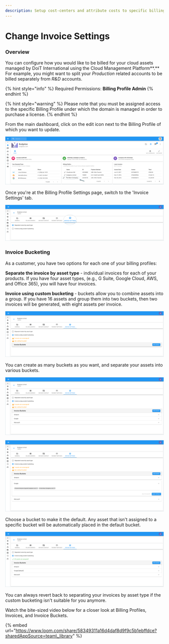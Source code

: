 ```yaml
---
description: Setup cost-centers and attribute costs to specific billing profiles
---
```


# Change Invoice Settings

### Overview

You can configure how you would like to be billed for your cloud assets managed by DoiT International using the Cloud Management Platform**.** For example, you might want to split your _Production_ related accounts to be billed separately from _R&D_ accounts.  

{% hint style="info" %}
Required Permissions: **Billing Profile Admin**
{% endhint %}

{% hint style="warning" %}
Please note that you must be assigned access to the specific Billing Profile under which the domain is managed in order to purchase a license.
{% endhint %}

From the main dashboard, click on the edit icon next to the Billing Profile of which you want to update.

![](../.gitbook/assets/update-billing-profile-2-%20%283%29.png)

Once you're at the Billing Profile Settings page, switch to the 'Invoice Settings' tab.

![](../.gitbook/assets/invoice-settings.png)

### Invoice Bucketing

As a customer, you have two options for each one of your billing profiles:

**Separate the invoice by asset type** - individual invoices for each of your products. If you have four asset types, \(e.g., G Suite, Google Cloud, AWS, and Office 365\), you will have four invoices.

**Invoice using custom bucketing** - buckets allow you to combine assets into a group. If you have 16 assets and group them into two buckets, then two invoices will be generated, with eight assets per invoice. 

![](../.gitbook/assets/buckets.png)

You can create as many buckets as you want, and separate your assets into various buckets.

![](../.gitbook/assets/buckets1.png)

![](../.gitbook/assets/buckets2.png)

Choose a bucket to make it the default. Any asset that isn't assigned to a specific bucket will be automatically placed in the default bucket.

![](../.gitbook/assets/buckets3.png)

You can always revert back to separating your invoices by asset type if the custom bucketing isn't suitable for you anymore.

Watch the bite-sized video below for a closer look at Billing Profiles, Invoices, and Invoice Buckets.

{% embed url="https://www.loom.com/share/58349311a16d4daf8d9f9c5b1ebffdce?sharedAppSource=team\_library" %}



